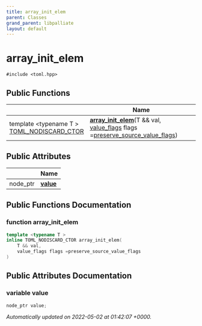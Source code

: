 ```yaml
---
title: array_init_elem
parent: Classes
grand_parent: libpalliate
layout: default
---
```


# array_init_elem






`#include <toml.hpp>`

## Public Functions

|                | Name           |
| -------------- | -------------- |
| template <typename T \> <br>[TOML_NODISCARD_CTOR](/libpalliate/generated/Files/toml_8hpp#define-toml-nodiscard-ctor) | **[array_init_elem](/libpalliate/generated/Classes/structarray__init__elem#function-array-init-elem)**(T && val, [value_flags](/libpalliate/generated/Files/toml_8hpp#variable-value-flags) flags =[preserve_source_value_flags](/libpalliate/generated/Files/toml_8hpp#variable-preserve-source-value-flags)) |

## Public Attributes

|                | Name           |
| -------------- | -------------- |
| node_ptr | **[value](/libpalliate/generated/Classes/structarray__init__elem#variable-value)**  |

## Public Functions Documentation

### function array_init_elem

```cpp
template <typename T >
inline TOML_NODISCARD_CTOR array_init_elem(
    T && val,
    value_flags flags =preserve_source_value_flags
)
```


## Public Attributes Documentation

### variable value

```cpp
node_ptr value;
```



_Automatically updated on 2022-05-02 at 01:42:07 +0000._